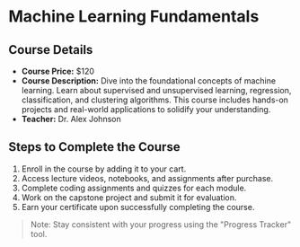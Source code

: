 # Machine Learning Fundamentals

## Course Details
- **Course Price:** $120
- **Course Description:** Dive into the foundational concepts of machine learning. Learn about supervised and unsupervised learning, regression, classification, and clustering algorithms. This course includes hands-on projects and real-world applications to solidify your understanding.
- **Teacher:** Dr. Alex Johnson

## Steps to Complete the Course
1. Enroll in the course by adding it to your cart.
2. Access lecture videos, notebooks, and assignments after purchase.
3. Complete coding assignments and quizzes for each module.
4. Work on the capstone project and submit it for evaluation.
5. Earn your certificate upon successfully completing the course.

> Note: Stay consistent with your progress using the "Progress Tracker" tool.

